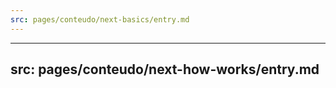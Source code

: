 ```yaml
---
src: pages/conteudo/next-basics/entry.md
---
```


---
src: pages/conteudo/next-how-works/entry.md
---